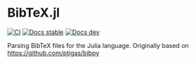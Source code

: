 # BibTeX.jl

[![CI](https://github.com/JuliaTeX/BibTeX.jl/workflows/CI/badge.svg?branch=master)](https://github.com/JuliaTeX/BibTeX.jl/actions?query=workflow%3ACI)
[![Docs stable](https://img.shields.io/badge/docs-stable-blue.svg)](https://juliatex.github.io/BibTeX.jl/stable)
[![Docs dev](https://img.shields.io/badge/docs-dev-blue.svg)](https://juliatex.github.io/BibTeX.jl/dev)

Parsing BibTeX files for the Julia language.  Originally based on https://github.com/ptigas/bibpy
